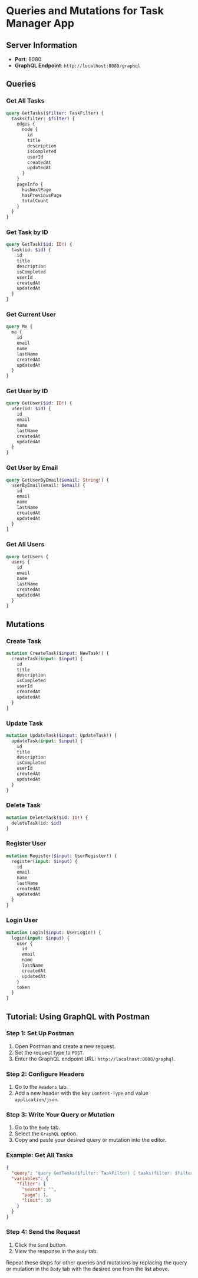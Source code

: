 # Queries and Mutations for Task Manager App

## Server Information

- **Port**: 8080
- **GraphQL Endpoint**: `http://localhost:8080/graphql`

## Queries

### Get All Tasks

```graphql
query GetTasks($filter: TaskFilter) {
  tasks(filter: $filter) {
    edges {
      node {
        id
        title
        description
        isCompleted
        userId
        createdAt
        updatedAt
      }
    }
    pageInfo {
      hasNextPage
      hasPreviousPage
      totalCount
    }
  }
}
```

### Get Task by ID

```graphql
query GetTask($id: ID!) {
  task(id: $id) {
    id
    title
    description
    isCompleted
    userId
    createdAt
    updatedAt
  }
}
```

### Get Current User

```graphql
query Me {
  me {
    id
    email
    name
    lastName
    createdAt
    updatedAt
  }
}
```

### Get User by ID

```graphql
query GetUser($id: ID!) {
  user(id: $id) {
    id
    email
    name
    lastName
    createdAt
    updatedAt
  }
}
```

### Get User by Email

```graphql
query GetUserByEmail($email: String!) {
  userByEmail(email: $email) {
    id
    email
    name
    lastName
    createdAt
    updatedAt
  }
}
```

### Get All Users

```graphql
query GetUsers {
  users {
    id
    email
    name
    lastName
    createdAt
    updatedAt
  }
}
```

## Mutations

### Create Task

```graphql
mutation CreateTask($input: NewTask!) {
  createTask(input: $input) {
    id
    title
    description
    isCompleted
    userId
    createdAt
    updatedAt
  }
}
```

### Update Task

```graphql
mutation UpdateTask($input: UpdateTask!) {
  updateTask(input: $input) {
    id
    title
    description
    isCompleted
    userId
    createdAt
    updatedAt
  }
}
```

### Delete Task

```graphql
mutation DeleteTask($id: ID!) {
  deleteTask(id: $id)
}
```

### Register User

```graphql
mutation Register($input: UserRegister!) {
  register(input: $input) {
    id
    email
    name
    lastName
    createdAt
    updatedAt
  }
}
```

### Login User

```graphql
mutation Login($input: UserLogin!) {
  login(input: $input) {
    user {
      id
      email
      name
      lastName
      createdAt
      updatedAt
    }
    token
  }
}
```

## Tutorial: Using GraphQL with Postman

### Step 1: Set Up Postman

1. Open Postman and create a new request.
2. Set the request type to `POST`.
3. Enter the GraphQL endpoint URL: `http://localhost:8080/graphql`.

### Step 2: Configure Headers

1. Go to the `Headers` tab.
2. Add a new header with the key `Content-Type` and value `application/json`.

### Step 3: Write Your Query or Mutation

1. Go to the `Body` tab.
2. Select the `GraphQL` option.
3. Copy and paste your desired query or mutation into the editor.

### Example: Get All Tasks

```json
{
  "query": "query GetTasks($filter: TaskFilter) { tasks(filter: $filter) { edges { node { id title description isCompleted userId createdAt updatedAt } } pageInfo { hasNextPage hasPreviousPage totalCount } } }",
  "variables": {
    "filter": {
      "search": "",
      "page": 1,
      "limit": 10
    }
  }
}
```

### Step 4: Send the Request

1. Click the `Send` button.
2. View the response in the `Body` tab.

Repeat these steps for other queries and mutations by replacing the query or mutation in the `Body` tab with the desired one from the list above.
